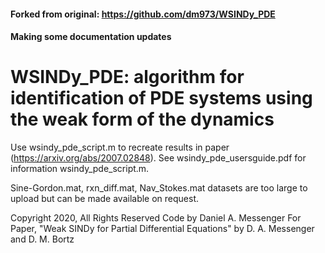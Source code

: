 #### Forked from original: https://github.com/dm973/WSINDy_PDE
#### Making some documentation updates

# WSINDy_PDE: algorithm for identification of PDE systems using the weak form of the dynamics

Use wsindy_pde_script.m to recreate results in paper (https://arxiv.org/abs/2007.02848).
See wsindy_pde_usersguide.pdf for information wsindy_pde_script.m.

Sine-Gordon.mat, rxn_diff.mat, Nav_Stokes.mat datasets are too large to upload but can be made available on request.

Copyright 2020, All Rights Reserved
Code by Daniel A. Messenger
For Paper, "Weak SINDy for Partial Differential Equations"
by D. A. Messenger and D. M. Bortz
